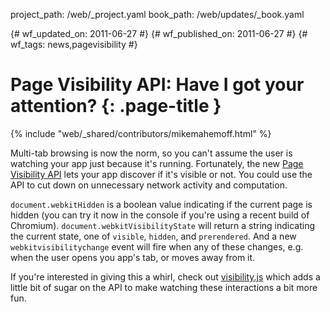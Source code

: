 project_path: /web/_project.yaml book_path: /web/updates/_book.yaml

{# wf_updated_on: 2011-06-27 #} {# wf_published_on: 2011-06-27 #} {# wf_tags: news,pagevisibility #}

# Page Visibility API: Have I got your attention? {: .page-title }

{% include "web/_shared/contributors/mikemahemoff.html" %}

Multi-tab browsing is now the norm, so you can't assume the user is watching your app just because it's running. Fortunately, the new [Page Visibility API](http://code.google.com/chrome/whitepapers/pagevisibility.html) lets your app discover if it's visible or not. You could use the API to cut down on unnecessary network activity and computation.

`document.webkitHidden` is a boolean value indicating if the current page is hidden (you can try it now in the console if you're using a recent build of Chromium). `document.webkitVisibilityState` will return a string indicating the current state, one of `visible`, `hidden`, and `prerendered`. And a new `webkitvisibilitychange` event will fire when any of these changes, e.g. when the user opens you app's tab, or moves away from it.

If you're interested in giving this a whirl, check out [visibility.js](https://github.com/evilmartians/visibility.js) which adds a little bit of sugar on the API to make watching these interactions a bit more fun.
